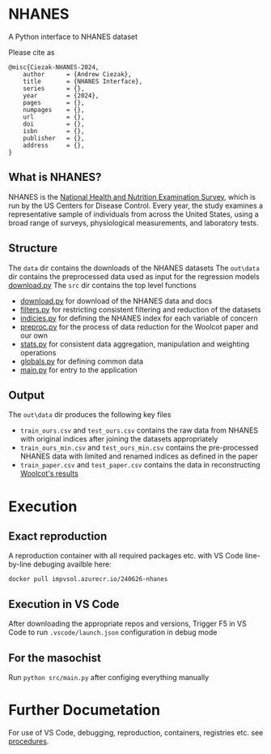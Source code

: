 # NHANES

A Python interface to NHANES dataset

Please cite as
```
@misc{Ciezak-NHANES-2024,
    author      = {Andrew Ciezak},
    title       = {NHANES Interface},
    series      = {},
    year        = {2024},
    pages       = {},
    numpages    = {},
    url         = {},
    doi         = {},
    isbn        = {},
    publisher   = {},
    address     = {},
}
```

## What is NHANES?

NHANES is the [National Health and Nutrition Examination Survey](https://www.cdc.gov/nchs/nhanes/index.htm), which is run by the US Centers for Disease Control. Every year, the study examines a representative sample of individuals from across the United States, using a broad range of surveys, physiological measurements, and laboratory tests.

## Structure

The `data` dir contains the downloads of the NHANES datasets
The `out\data` dir contains the preprocessed data used as input for the regression models [download.py](src\download.py)
The `src` dir contains the top level functions
- [download.py](src\download.py) for download of the NHANES data and docs
- [filters.py](src\filters.py) for restricting consistent filtering and reduction of the datasets
- [indicies.py](src\indicies.py) for defining the NHANES index for each variable of concern
- [preproc.py](src\preproc.py) for the process of data reduction for the Woolcot paper and our own
- [stats.py](src\stats.py) for consistent data aggregation, manipulation and weighting operations
- [globals.py](src\globals.py) for defining common data
- [main.py](src\main.py) for entry to the application

## Output
The `out\data` dir produces the following key files
- `train_ours.csv` and `test_ours.csv` contains the raw data from NHANES with original indices after joining the datasets appropriately
- `train_ours_min.csv` and `test_ours_min.csv` contains the pre-processed NHANES data with limited and renamed indices as defined in the paper
- `train_paper.csv` and `test_paper.csv` contains the data in reconstructing [Woolcot's results](https://github.com/impvau/Woolcot-2018)

# Execution

## Exact reproduction

A reproduction container with all required packages etc. with VS Code line-by-line debuging availble here:
```
docker pull impvsol.azurecr.io/240626-nhanes
```

## Execution in VS Code
After downloading the appropriate repos and versions, Trigger F5 in VS Code to run `.vscode/launch.json` configuration in debug mode

## For the masochist

Run `python src/main.py` after configing everything manually

# Further Documetation

For use of VS Code, debugging, reproduction, containers, registries etc. see [procedures](https://github.com/impvau/proc).
